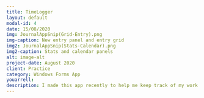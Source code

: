 ```yaml
---
title: TimeLogger
layout: default
modal-id: 4
date: 15/08/2020
img: JournalAppSnip(Grid-Entry).png
img-caption: New entry panel and entry grid
img2: JournalAppSnip(Stats-Calendar).png
img2-caption: Stats and calendar panels
alt: image-alt
project-date: August 2020
client: Practice	
category: Windows Forms App
youarrell: 
description: I made this app recently to help me keep track of my work and study time. It's already proven very useful for keeping me focused and motivated. You can edit or delete existing entries and view stats on your data which can be filtered by time period, activity or both at once. I love stats.
---
```

